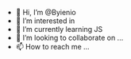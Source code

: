 - 👋 Hi, I’m @Byienio
- 👀 I’m interested in 
- 🌱 I’m currently learning JS
- 💞️ I’m looking to collaborate on ...
- 📫 How to reach me ...

<!---
Byienio/Byienio is a ✨ special ✨ repository because its `README.md` (this file) appears on your GitHub profile.
You can click the Preview link to take a look at your changes.
--->
